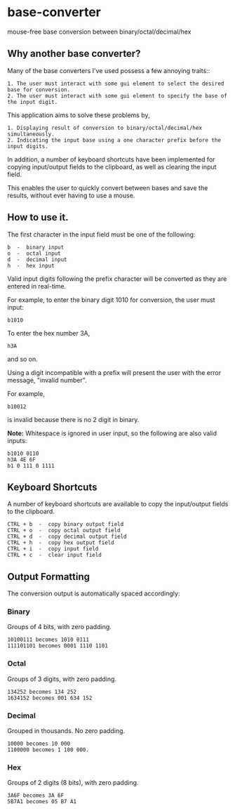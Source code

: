 # base-converter
mouse-free base conversion between binary/octal/decimal/hex

## Why another base converter?
Many of the base converters I've used possess a few annoying traits::

    1. The user must interact with some gui element to select the desired base for conversion.
    2. The user must interact with some gui element to specify the base of the input digit. 

This application aims to solve these problems by,

    1. Displaying result of conversion to binary/octal/decimal/hex simultaneously.
    2. Indicating the input base using a one character prefix before the input digits.

In addition, a number of keyboard shortcuts have been implemented for copying input/output fields
to the clipboard, as well as clearing the input field. 

This enables the user to quickly convert between bases and save the results, without ever having to use a mouse.

## How to use it.
The first character in the input field must be one of the following:

    b  -  binary input
    o  -  octal input
    d  -  decimal input
    h  -  hex input

Valid input digits following the prefix character will be converted as they are entered in real-time. 

For example, to enter the binary digit 1010 for conversion, the user must input:

    b1010

To enter the hex number 3A,

    h3A

and so on. 

Using a digit incompatible with a prefix will present the user with the error message, "invalid number".

For example, 
    
    b10012

is invalid because there is no 2 digit in binary. 

**Note:** Whitespace is ignored in user input, so the following are also valid inputs:

    b1010 0110 
    h3A 4E 6F
    b1 0 111 0 1111

## Keyboard Shortcuts
A number of keyboard shortcuts are available to copy the input/output fields to the clipboard.

    CTRL + b  -  copy binary output field
    CTRL + o  -  copy octal output field
    CTRL + d  -  copy decimal output field
    CTRL + h  -  copy hex output field
    CTRL + i  -  copy input field 
    CTRL + c  -  clear input field

## Output Formatting
The conversion output is automatically spaced accordingly:

### Binary
Groups of 4 bits, with zero padding.

    10100111 becomes 1010 0111
    111101101 becomes 0001 1110 1101

### Octal
Groups of 3 digits, with zero padding.
    
    134252 becomes 134 252
    1634152 becomes 001 634 152

### Decimal
Grouped in thousands. No zero padding.

    10000 becomes 10 000
    1100000 becomes 1 100 000.

### Hex
Groups of 2 digits (8 bits), with zero padding.

    3A6F becomes 3A 6F
    5B7A1 becomes 05 B7 A1





